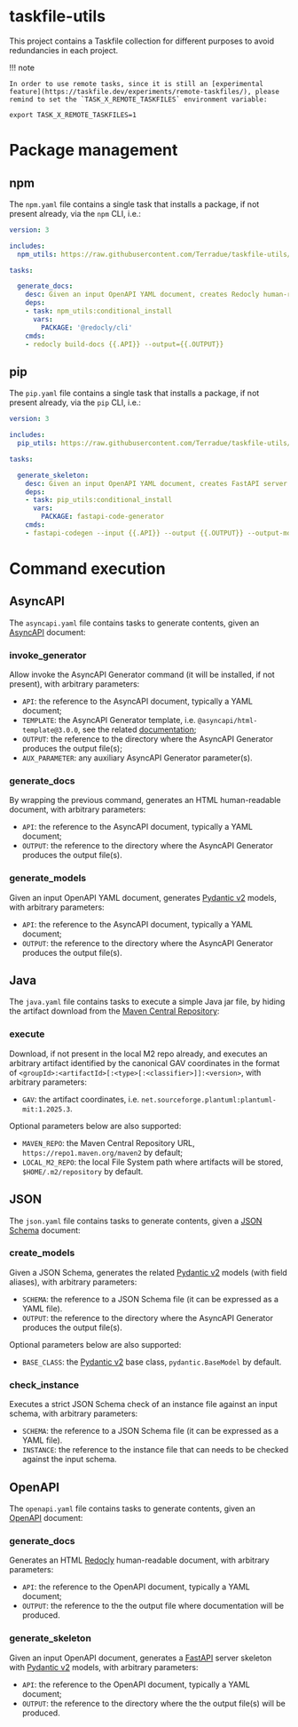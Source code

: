 # taskfile-utils

This project contains a Taskfile collection for different purposes to avoid redundancies in each project.

!!! note

    In order to use remote tasks, since it is still an [experimental feature](https://taskfile.dev/experiments/remote-taskfiles/), please remind to set the `TASK_X_REMOTE_TASKFILES` environment variable:

```
export TASK_X_REMOTE_TASKFILES=1
```

# Package management

## npm

The `npm.yaml` file contains a single task that installs a package, if not present already, via the `npm` CLI, i.e.:

```yaml
version: 3

includes:
  npm_utils: https://raw.githubusercontent.com/Terradue/taskfile-utils/refs/heads/main/npm.yaml

tasks:

  generate_docs:
    desc: Given an input OpenAPI YAML document, creates Redocly human-readable documentation.
    deps:
    - task: npm_utils:conditional_install
      vars:
        PACKAGE: '@redocly/cli'
    cmds:
    - redocly build-docs {{.API}} --output={{.OUTPUT}}
```

## pip

The `pip.yaml` file contains a single task that installs a package, if not present already, via the `pip` CLI, i.e.:

```yaml
version: 3

includes:
  pip_utils: https://raw.githubusercontent.com/Terradue/taskfile-utils/refs/heads/main/pip.yaml

tasks:

  generate_skeleton:
    desc: Given an input OpenAPI YAML document, creates FastAPI server skeleton with Pydantic v2 models.
    deps:
    - task: pip_utils:conditional_install
      vars:
        PACKAGE: fastapi-code-generator
    cmds:
    - fastapi-codegen --input {{.API}} --output {{.OUTPUT}} --output-model-type pydantic_v2.BaseModel

```

# Command execution

## AsyncAPI

The `asyncapi.yaml` file contains tasks to generate contents, given an [AsyncAPI](https://www.asyncapi.com/) document:

### invoke_generator

Allow invoke the AsyncAPI Generator command (it will be installed, if not present), with arbitrary parameters:

- `API`: the reference to the AsyncAPI document, typically a YAML document;
- `TEMPLATE`: the AsyncAPI Generator template, i.e. `@asyncapi/html-template@3.0.0`, see the related [documentation](https://www.asyncapi.com/docs/tools/generator/usage);
- `OUTPUT`: the reference to the directory where the AsyncAPI Generator produces the output file(s);
- `AUX_PARAMETER`: any auxiliary AsyncAPI Generator parameter(s).

### generate_docs

By wrapping the previous command, generates an HTML human-readable document, with arbitrary parameters:

- `API`: the reference to the AsyncAPI document, typically a YAML document;
- `OUTPUT`: the reference to the directory where the AsyncAPI Generator produces the output file(s).

### generate_models

Given an input OpenAPI YAML document, generates [Pydantic v2](https://pydantic.dev/articles/pydantic-v2-final) models, with arbitrary parameters:

- `API`: the reference to the AsyncAPI document, typically a YAML document;
- `OUTPUT`: the reference to the directory where the AsyncAPI Generator produces the output file(s).

## Java

The `java.yaml` file contains tasks to execute a simple Java jar file, by hiding the artifact download from the [Maven Central Repository](https://central.sonatype.com/):

### execute

Download, if not present in the local M2 repo already, and executes an arbitrary artifact identified by the canonical GAV coordinates in the format of `<groupId>:<artifactId>[:<type>[:<classifier>]]:<version>`, with arbitrary parameters:

- `GAV`: the artifact coordinates, i.e. `net.sourceforge.plantuml:plantuml-mit:1.2025.3`.

Optional parameters below are also supported:

- `MAVEN_REPO`: the Maven Central Repository URL, `https://repo1.maven.org/maven2` by default;
- `LOCAL_M2_REPO`: the local File System path where artifacts will be stored, `$HOME/.m2/repository` by default.

## JSON

The `json.yaml` file contains tasks to generate contents, given a [JSON Schema](https://json-schema.org/) document:

### create_models

Given a JSON Schema, generates the related [Pydantic v2](https://pydantic.dev/articles/pydantic-v2-final) models (with field aliases), with arbitrary parameters:

- `SCHEMA`: the reference to a JSON Schema file (it can be expressed as a YAML file).
- `OUTPUT`: the reference to the directory where the AsyncAPI Generator produces the output file(s).

Optional parameters below are also supported:

- `BASE_CLASS`: the [Pydantic v2](https://pydantic.dev/articles/pydantic-v2-final) base class, `pydantic.BaseModel` by default.

### check_instance

Executes a strict JSON Schema check of an instance file against an input schema, with arbitrary parameters:

- `SCHEMA`: the reference to a JSON Schema file (it can be expressed as a YAML file).
- `INSTANCE`: the reference to the instance file that can needs to be checked against the input schema.

## OpenAPI

The `openapi.yaml` file contains tasks to generate contents, given an [OpenAPI](https://www.openapis.org/) document:

### generate_docs

Generates an HTML [Redocly](https://redocly.com/) human-readable document, with arbitrary parameters:

- `API`: the reference to the OpenAPI document, typically a YAML document;
- `OUTPUT`: the reference to the the output file where documentation will be produced.

### generate_skeleton

Given an input OpenAPI document, generates a [FastAPI](https://fastapi.tiangolo.com/) server skeleton with [Pydantic v2](https://pydantic.dev/articles/pydantic-v2-final) models, with arbitrary parameters:

- `API`: the reference to the OpenAPI document, typically a YAML document;
- `OUTPUT`: the reference to the directory where the the output file(s) will be produced.
